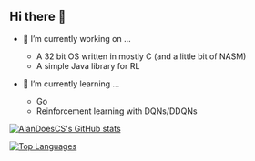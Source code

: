 ## Hi there 👋


- 🔭 I’m currently working on ...
  - A 32 bit OS written in mostly C (and a little bit of NASM)
  - A simple Java library for RL
 
- 🌱 I’m currently learning ...
  - Go
  - Reinforcement learning with DQNs/DDQNs
<!--

Here are some ideas to get you started:

- 🌱 I’m currently learning ...
- 👯 I’m looking to collaborate on ...
- 🤔 I’m looking for help with ...
- 💬 Ask me about ...
- 📫 How to reach me: ...
- 😄 Pronouns: ...
- ⚡ Fun fact: ...
-->

[![AlanDoesCS's GitHub stats](https://github-readme-stats.vercel.app/api?username=AlanDoesCS&theme=radical)](https://github.com/AlanDoesCS)

[![Top Languages](https://github-readme-stats.vercel.app/api/top-langs/?username=AlanDoesCS&theme=radical)](https://github.com/AlanDoesCS)

